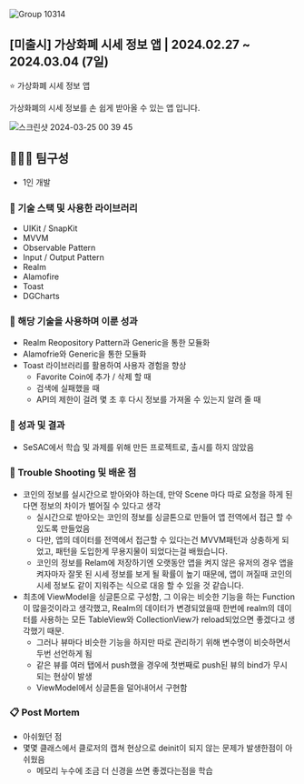 
![Group 10314](https://github.com/Oreo-Mcflurry/SeSAC-Recap2/assets/96654328/36454287-ac71-47f3-8a74-15e8b109c9db)

## [미출시] 가상화폐 시세 정보 앱 | 2024.02.27 ~ 2024.03.04 (7일)

<aside>
⭐ 가상화폐 시세 정보 앱
  
가상화폐의 시세 정보를 손 쉽게 받아올 수 있는 앱 입니다.

</aside>

![스크린샷 2024-03-25 00 39 45](https://github.com/Oreo-Mcflurry/SeSAC-Recap2/assets/96654328/712ea984-61d2-4538-b36d-3b526996d8da)

## 🧑‍🤝‍🧑 팀구성

- 1인 개발

### 🔨 기술 스택 및 사용한 라이브러리

- UIKit / SnapKit
- MVVM
- Observable Pattern
- Input / Output Pattern
- Realm
- Alamofire
- Toast
- DGCharts

### 👏 해당 기술을 사용하며 이룬 성과

- Realm Reopository Pattern과 Generic을 통한 모듈화
- Alamofrie와 Generic을 통한 모듈화
- Toast 라이브러리를 활용하여 사용자 경험을 향상
  - Favorite Coin에 추가 / 삭제 할 때
  - 검색에 실패했을 때
  - API의 제한이 걸려 몇 초 후 다시 정보를 가져올 수 있는지 알려 줄 때

### 📝 성과 및 결과

- SeSAC에서 학습 및 과제를 위해 만든 프로젝트로, 출시를 하지 않았음

### 🌠 Trouble Shooting 및 배운 점

- 코인의 정보를 실시간으로 받아와야 하는데, 만약 Scene 마다 따로 요청을 하게 된다면 정보의 차이가 벌어질 수 있다고 생각
  - 실시간으로 받아오는 코인의 정보를 싱글톤으로 만들어 앱 전역에서 접근 할 수 있도록 만들었음
  - 다만, 앱의 데이터를 전역에서 접근할 수 있다는건 MVVM패턴과 상충하게 되었고, 패턴을 도입한게 무용지물이 되었다는걸 배웠습니다.
  - 코인의 정보를 Relam에 저장하기엔 오랫동안 앱을 켜지 않은 유저의 경우 앱을 켜자마자 잘못 된 시세 정보를 보게 될 확률이 높기 때문에, 앱이 꺼질때 코인의 시세 정보도 같이 지워주는 식으로 대응 할 수 있을 것 같습니다.
- 최초에 ViewModel을 싱글톤으로 구성함, 그 이유는 비슷한 기능을 하는 Function이 많을것이라고 생각했고, Realm의 데이터가 변경되었을때 한번에 realm의 데이터를 사용하는 모든 TableView와 CollectionView가 reload되었으면 좋겠다고 생각했기 때문.
  - 그러나 뷰마다 비슷한 기능을 하지만 따로 관리하기 위해 변수명이 비슷하면서 두번 선언하게 됨 
  - 같은 뷰를 여러 탭에서 push했을 경우에 첫번째로 push된 뷰의 bind가 무시 되는 현상이 발생
  - ViewModel에서 싱글톤을 덜어내어서 구현함

### 📋 Post Mortem

- 아쉬웠던 점
- 몇몇 클래스에서 클로저의 캡쳐 현상으로 deinit이 되지 않는 문제가 발생한점이 아쉬웠음
  - 메모리 누수에 조금 더 신경을 쓰면 좋겠다는점을 학습
